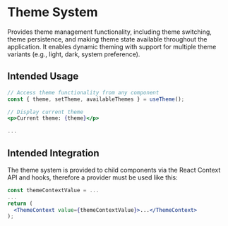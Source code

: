# Theme System

Provides theme management functionality, including theme switching, theme persistence, and making theme state available throughout the application. It enables dynamic theming with support for multiple theme variants (e.g., light, dark, system preference).

## Intended Usage

```jsx
// Access theme functionality from any component
const { theme, setTheme, availableThemes } = useTheme();

// Display current theme
<p>Current theme: {theme}</p>

...
```

## Intended Integration

The theme system is provided to child components via the React Context API and hooks, therefore a provider must be used like this:

```jsx
const themeContextValue = ...
...
return (
  <ThemeContext value={themeContextValue}>...</ThemeContext>
);
```
